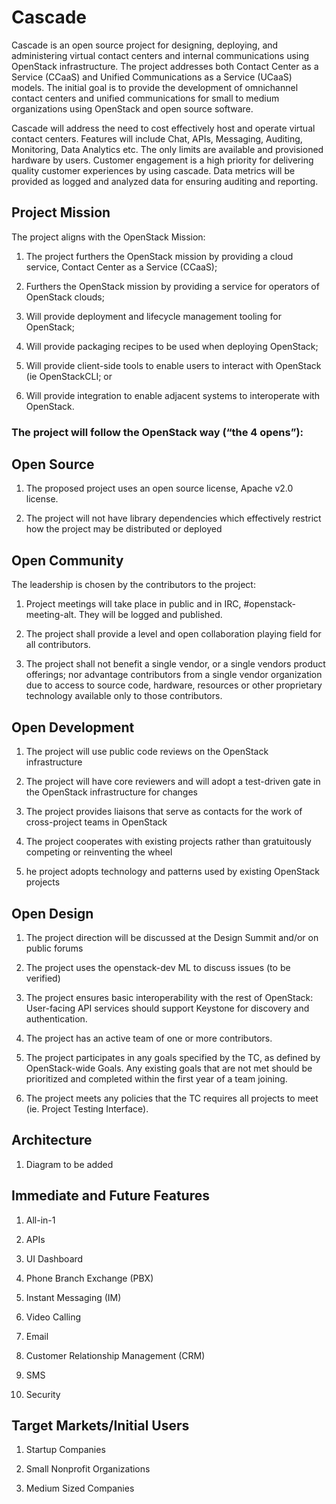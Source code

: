 # Cascade

Cascade is an open source project for designing, deploying, and administering virtual contact centers and internal communications using OpenStack infrastructure. The project addresses both Contact Center as a Service (CCaaS) and Unified Communications as a Service (UCaaS) models.
The initial goal is to provide the development of omnichannel contact centers and unified communications for small to medium organizations using OpenStack and open source software.

Cascade will address the need to cost effectively host and operate virtual contact centers. Features will include Chat, APIs, Messaging, Auditing, Monitoring, Data Analytics etc. 
The only limits are available and provisioned hardware by users.
Customer engagement is a high priority for delivering quality customer experiences by using cascade. Data metrics will be provided as logged and analyzed data for ensuring auditing and reporting.

## Project Mission

The project aligns with the OpenStack Mission:

1. The project furthers the OpenStack mission by providing a cloud service, Contact Center as a Service (CCaaS);

2. Furthers the OpenStack mission by providing a service for operators of OpenStack clouds;

3. Will provide deployment and lifecycle management tooling for OpenStack;

4. Will provide packaging recipes to be used when deploying OpenStack;

5. Will provide client-side tools to enable users to interact with OpenStack (ie OpenStackCLI; or

6. Will provide integration to enable adjacent systems to interoperate with OpenStack.

### The project will follow the OpenStack way (“the 4 opens”):

## Open Source

1. The proposed project uses an open source license, Apache v2.0 license.

2. The project will not have library dependencies which effectively restrict how the project may be distributed or deployed

## Open Community

The leadership is chosen by the contributors to the project:

1. Project meetings will take place in public and in IRC, #openstack-meeting-alt. They will be logged and published.

2. The project shall provide a level and open collaboration playing field for all contributors.
   
3. The project shall not benefit a single vendor, or a single vendors product offerings; nor advantage contributors from a single vendor organization due to access to source code, hardware, resources or other proprietary technology available only to those contributors.

## Open Development

1. The project will use public code reviews on the OpenStack infrastructure

2. The project will have core reviewers and will adopt a test-driven gate in the OpenStack infrastructure for changes

3. The project provides liaisons that serve as contacts for the work of cross-project teams in OpenStack

4. The project cooperates with existing projects rather than gratuitously competing or reinventing the wheel

5. he project adopts technology and patterns used by existing OpenStack projects

## Open Design

1. The project direction will be discussed at the Design Summit and/or on public forums

2. The project uses the openstack-dev ML to discuss issues (to be verified)

3. The project ensures basic interoperability with the rest of OpenStack: User-facing API services should support Keystone for discovery and authentication.

4. The project has an active team of one or more contributors.

5. The project participates in any goals specified by the TC, as defined by OpenStack-wide Goals. Any existing goals that are not met should be prioritized and completed within the first year of a team joining.

6. The project meets any policies that the TC requires all projects to meet (ie. Project Testing Interface).

## Architecture

1. Diagram to be added

## Immediate and Future Features

1. All-in-1

2. APIs

3. UI Dashboard

4. Phone Branch Exchange (PBX)

5. Instant Messaging (IM)

6. Video Calling

7. Email

8. Customer Relationship Management (CRM)

9. SMS

10. Security

## Target Markets/Initial Users

1. Startup Companies

2. Small Nonprofit Organizations 

3. Medium Sized Companies


